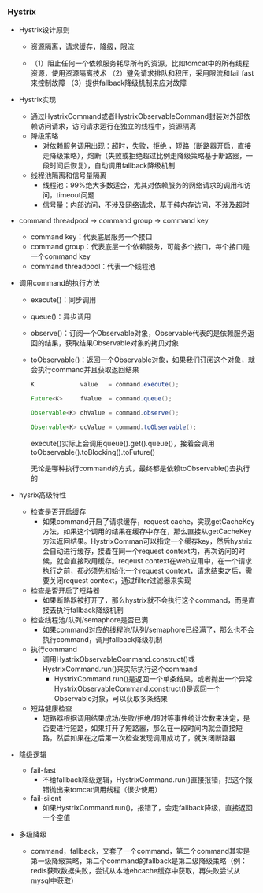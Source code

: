 ### 					Hystrix

- Hystrix设计原则

  - 资源隔离，请求缓存，降级，限流


  - （1）阻止任何一个依赖服务耗尽所有的资源，比如tomcat中的所有线程资源，使用资源隔离技术
    （2）避免请求排队和积压，采用限流和fail fast来控制故障
    （3）提供fallback降级机制来应对故障

- Hystrix实现

  - 通过HystrixCommand或者HystrixObservableCommand封装对外部依赖访问请求，访问请求运行在独立的线程中，资源隔离
  - 降级策略
    - 对依赖服务调用出现：超时，失败，拒绝 ，短路（断路器开启，直接走降级策略），熔断（失败或拒绝超过比例走降级策略基于断路器，一段时间后恢复），自动调用fallback降级机制
  - 线程池隔离和信号量隔离
    - 线程池：99%绝大多数适合，尤其对依赖服务的网络请求的调用和访问，timeout问题
    - 信号量：内部访问，不涉及网络请求，基于纯内存访问，不涉及超时

- command threadpool -> command group -> command key

  - command key：代表底层服务一个接口
  - command group：代表底层一个依赖服务，可能多个接口，每个接口是一个command key
  - command threadpool：代表一个线程池

- 调用command的执行方法

  - execute()：同步调用

  - queue()：异步调用

  - observe()：订阅一个Observable对象，Observable代表的是依赖服务返回的结果，获取结果Observable对象的拷贝对象

  - toObservable()：返回一个Observable对象，如果我们订阅这个对象，就会执行command并且获取返回结果

    ```Java
    K             value   = command.execute();

    Future<K>     fValue  = command.queue();

    Observable<K> ohValue = command.observe();         

    Observable<K> ocValue = command.toObservable();  
    ```

    execute()实际上会调用queue().get().queue()，接着会调用toObservable().toBlocking().toFuture()

    无论是哪种执行command的方式，最终都是依赖toObservable()去执行的

- hysrix高级特性

  - 检查是否开启缓存
    - 如果command开启了请求缓存，request cache，实现getCacheKey方法，如果这个调用的结果在缓存中存在，那么直接从getCacheKey方法返回结果。HystrixComman可以指定一个缓存key，然后hystrix会自动进行缓存，接着在同一个request context内，再次访问的时候，就会直接取用缓存。reqeust context在web应用中，在一个请求执行之前，都必须先初始化一个request context，请求结束之后，需要关闭request context，通过filter过滤器来实现
  - 检查是否开启了短路器
    - 如果断路器被打开了，那么hystrix就不会执行这个command，而是直接去执行fallback降级机制
  - 检查线程池/队列/semaphore是否已满
    - 如果command对应的线程池/队列/semaphore已经满了，那么也不会执行command，调用fallback降级机制
  - 执行command
    - 调用HystrixObservableCommand.construct()或HystrixCommand.run()来实际执行这个command
      - HystrixCommand.run()是返回一个单条结果，或者抛出一个异常
        HystrixObservableCommand.construct()是返回一个Observable对象，可以获取多条结果
  - 短路健康检查
    - 短路器根据调用结果成功/失败/拒绝/超时等事件统计次数来决定，是否要进行短路，如果打开了短路器，那么在一段时间内就会直接短路，然后如果在之后第一次检查发现调用成功了，就关闭断路器

- 降级逻辑
  - fail-fast
    - 不给fallback降级逻辑，HystrixCommand.run()直接报错，把这个报错抛出来tomcat调用线程（很少使用）
  - fail-silent
    - 如果HystrixCommand.run()，报错了，会走fallback降级，直接返回一个空值
- 多级降级
  - command，fallback，又套了一个command，第二个command其实是第一级降级策略，第二个command的fallback是第二级降级策略（例：redis获取数据失败，尝试从本地ehcache缓存中获取，再失败尝试从mysql中获取）